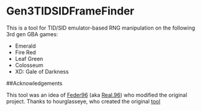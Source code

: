 # Gen3TIDSIDFrameFinder

This is a tool for TID/SID emulator-based RNG manipulation on the following 3rd gen GBA games:

* Emerald
* Fire Red
* Leaf Green
* Colosseum
* XD: Gale of Darkness

##Acknowledgements

This tool was an idea of [Feder96](https://www.reddit.com/user/Feder96/) (aka [Real.96](pokerng.forumcommunity.net/?act=Profile&MID=9270606)) who modified the original project.
Thanks to hourglasseye, who created the original [tool](https://github.com/hourglasseye/gen3tidsidframefinder)